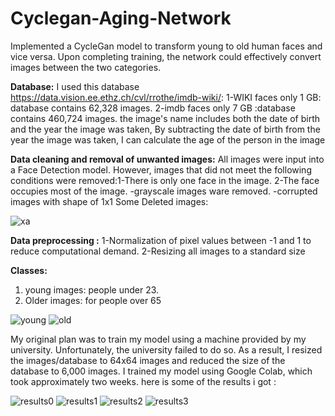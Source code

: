 # Cyclegan-Aging-Network
Implemented a CycleGan model to transform young to old human faces and vice versa. Upon completing training, the network could effectively convert images between the two categories.

**Database:**
I used this database https://data.vision.ee.ethz.ch/cvl/rrothe/imdb-wiki/:
  1-WIKI faces only 1 GB: database contains 62,328 images. 
  2-imdb faces only 7 GB :database contains 460,724 images.
the image's name includes both the date of birth and the year the image was taken, By subtracting the date of birth from the year the image was taken, I can calculate the age of the person in the image

**Data cleaning and removal of unwanted images:**
All images were input into a Face Detection model. However, images that did not meet the following conditions were removed:1-There is only one face in the image. 2-The face occupies most of the image.
-grayscale images ware removed.
-corrupted images with shape of 1x1
Some Deleted images:

![xa](https://user-images.githubusercontent.com/57813196/212475127-a4a25cb3-06e4-4080-977a-34ecbf8efe9c.PNG)

**Data preprocessing :**
1-Normalization of pixel values between -1 and 1 to reduce computational demand.
2-Resizing all images to a standard size

**Classes:**
1. young images: people under 23.
2. Older images: for people over 65

![young](https://user-images.githubusercontent.com/57813196/212475255-cd489767-daab-4b18-9a2b-0321a9a50094.png)
![old](https://user-images.githubusercontent.com/57813196/212475257-a7ca7283-4ba1-494c-a550-f8f5a1b16319.png)

My original plan was to train my model using a machine provided by my university. Unfortunately, the university failed to do so. As a result, I resized the images/database to 64x64 images and reduced the size of the database to 6,000 images. I trained my model using Google Colab, which took approximately two weeks. here is some of the results i got :

![results0](https://user-images.githubusercontent.com/57813196/212475794-bc9a9955-a535-4eff-b885-f1817335beeb.PNG)
![results1](https://user-images.githubusercontent.com/57813196/212475795-026b30a1-70e3-4fc1-9cdb-d7b241d674ac.PNG)
![results2](https://user-images.githubusercontent.com/57813196/212475798-b82739c2-a1cb-4bd2-a7ef-7131548ac0d7.PNG)
![results3](https://user-images.githubusercontent.com/57813196/212475801-6731d898-b179-4db6-b736-347595473a1b.PNG)




